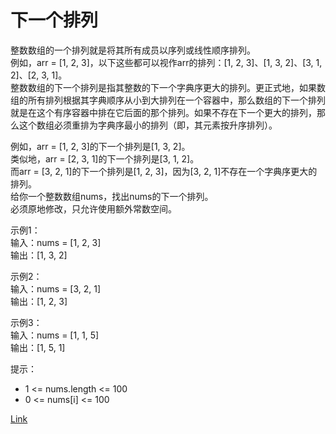 <h1>下一个排列</h1> 

整数数组的一个排列就是将其所有成员以序列或线性顺序排列。</br>
例如，arr = [1, 2, 3]，以下这些都可以视作arr的排列：[1, 2, 3]、[1, 3, 2]、[3, 1, 2]、[2, 3, 1]。</br>
整数数组的下一个排列是指其整数的下一个字典序更大的排列。更正式地，如果数组的所有排列根据其字典顺序从小到大排列在一个容器中，那么数组的下一个排列就是在这个有序容器中排在它后面的那个排列。如果不存在下一个更大的排列，那么这个数组必须重排为字典序最小的排列（即，其元素按升序排列）。</br>

例如，arr = [1, 2, 3]的下一个排列是[1, 3, 2]。</br>
类似地，arr = [2, 3, 1]的下一个排列是[3, 1, 2]。</br>
而arr = [3, 2, 1]的下一个排列是[1, 2, 3]，因为[3, 2, 1]不存在一个字典序更大的排列。</br>
给你一个整数数组nums，找出nums的下一个排列。</br>
必须原地修改，只允许使用额外常数空间。</br>

示例1：</br>
输入：nums = [1, 2, 3]</br>
输出：[1, 3, 2]</br>

示例2：</br>
输入：nums = [3, 2, 1]</br>
输出：[1, 2, 3]</br>

示例3：</br>
输入：nums = [1, 1, 5]</br>
输出：[1, 5, 1]</br>

提示：
- 1 <= nums.length <= 100
- 0 <= nums[i] <= 100

[Link](https://leetcode-cn.com/problems/next-permutation/)
